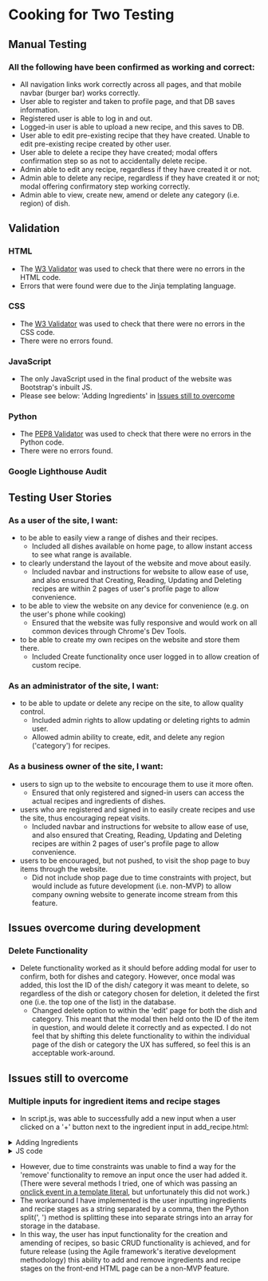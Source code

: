 # Cooking for Two Testing

## Manual Testing
### All the following have been confirmed as working and correct:
-   All navigation links work correctly across all pages, and that mobile navbar (burger bar) works correctly.
-   User able to register and taken to profile page, and that DB saves information.
-   Registered user is able to log in and out.
-   Logged-in user is able to upload a new recipe, and this saves to DB.
-   User able to edit pre-existing recipe that they have created.  Unable to edit pre-existing recipe created by other user.
-   User able to delete a recipe they have created; modal offers confirmation step so as not to accidentally delete recipe.
-   Admin able to edit any recipe, regardless if they have created it or not.
-   Admin able to delete any recipe, regardless if they have created it or not; modal offering confirmatory step working correctly.
-   Admin able to view, create new, amend or delete any category (i.e. region) of dish.

## Validation
### HTML
-   The [W3 Validator](https://validator.w3.org/) was used to check that there were no errors in the HTML code.
-   Errors that were found were due to the Jinja templating language.

### CSS
-   The [W3 Validator](https://validator.w3.org/) was used to check that there were no errors in the CSS code.
-   There were no errors found.

### JavaScript
-   The only JavaScript used in the final product of the website was Bootstrap's inbuilt JS.
-   Please see below: 'Adding Ingredients' in [Issues still to overcome](#issues-still-to-overcome)

### Python
-   The [PEP8 Validator](http://pep8online.com/) was used to check that there were no errors in the Python code.
-   There were no errors found.

### Google Lighthouse Audit

## Testing User Stories

### As a user of the site, I want:
- to be able to easily view a range of dishes and their recipes.
    - Included all dishes available on home page, to allow instant access to see what range is available.
- to clearly understand the layout of the website and move about easily.
    -   Included navbar and instructions for website to allow ease of use, and also ensured that Creating, Reading, Updating and Deleting recipes are within 2 pages of user's profile page to allow convenience.
- to be able to view the website on any device for convenience (e.g. on the user's phone while cooking)
    -   Ensured that the website was fully responsive and would work on all common devices through Chrome's Dev Tools.
- to be able to create my own recipes on the website and store them there.
    -   Included Create functionality once user logged in to allow creation of custom recipe.

### As an administrator of the site, I want:
- to be able to update or delete any recipe on the site, to allow quality control.
    -   Included admin rights to allow updating or deleting rights to admin user.
    -   Allowed admin ability to create, edit, and delete any region ('category') for recipes.

### As a business owner of the site, I want:
- users to sign up to the website to encourage them to use it more often.
    -   Ensured that only registered and signed-in users can access the actual recipes and ingredients of dishes.
- users who are registered and signed in to easily create recipes and use the site, thus encouraging repeat visits.
    -   Included navbar and instructions for website to allow ease of use, and also ensured that Creating, Reading, Updating and Deleting recipes are within 2 pages of user's profile page to allow convenience.
- users to be encouraged, but not pushed, to visit the shop page to buy items through the website.
    -   Did not include shop page due to time constraints with project, but would include as future development (i.e. non-MVP) to allow company owning website to generate income stream from this feature.

## Issues overcome during development

### Delete Functionality
- Delete functionality worked as it should before adding modal for user to confirm, both for dishes and category.  However, once modal was added, this lost the ID of the dish/ category it was meant to delete, so regardless of the dish or category chosen for deletion, it deleted the first one (i.e. the top one of the list) in the database.
    -   Changed delete option to within the 'edit' page for both the dish and category.  This meant that the modal then held onto the ID of the item in question, and would delete it correctly and as expected.  I do not feel that by shifting this delete functionality to within the individual page of the dish or category the UX has suffered, so feel this is an acceptable work-around.


## Issues still to overcome

### Multiple inputs for ingredient items and recipe stages
- In script.js, was able to successfully add a new input when a user clicked on a '+' button next to the ingredient input in add_recipe.html:
<details>
<summary>Adding Ingredients</summary>

![Adding Ingredients](static/images/adding_ingredients.PNG)
</details>
<details>
<summary>JS code</summary>
        
        // Empty div to store template literal in for new input
        let addIngredientDiv = document.getElementById("add-ingredient-div");

        // '+' Button on input field for ingredient
        let add_ingredient = document.getElementById("add-ingredient")

        // counter starts at two as user will be adding second ingredient
        let ingredient_count = 2;

        // function if '+' button is pressed
        function addIngredient(){
            console.log("Add button clicked")
            let newIngredient = `
                <div class="input-group form-group extra-item" id="extra-item">

                <div class="input-group-prepend">
                    <span class="input-group-text"><i class="fas fa-utensil-spoon"></i></span>
                </div>
                
                <input id="ingredients" name="ingredients" type="text" class="form-control validate" minlength="5"
                    placeholder="" required>
                
                <div class="input-group-prepend">
                    <span class="input-group-text"><a class="minus-ingredient" onclick="minusIngredientFunction"><i class="fas fa-minus"></i></a></span>
                </div>
                
                </div>
            `
            let extraItem = document.createElement("div")

            // Adds above template literal into new empty div
            extraItem.innerHTML += newIngredient
            addIngredientDiv.appendChild(extraItem)

            // Sets id of new input as the ingredient number (i.e. 3rd ingredient is ingredient_count_3)
            extraItem.setAttribute("id", `ingredient_count_${ingredient_count}`)

            // for test purposes
            console.log(extraItem)
            console.log(ingredient_count)

            // After each ingredient added, counter increases ready for next ingredient
            ingredient_count ++;

        }

        // For other HTML pages on site, nothing happens if can't find add_ingredient (the '+' sign)
        if (add_ingredient != null) {
            add_ingredient.addEventListener("click", addIngredient);
        }

</details>

-   However, due to time constraints was unable to find a way for the 'remove' functionality to remove an input once the user had added it.  (There were several methods I tried, one of which was passing an [onclick event in a template literal](https://stackoverflow.com/questions/45129421/passing-onclick-event-in-template-literal), but unfortunately this did not work.)
-   The workaround I have implemented is the user inputting ingredients and recipe stages as a string separated by a comma, then the Python split(', ') method is splitting these into separate strings into an array for storage in the database.
-   In this way, the user has input functionality for the creation and amending of recipes, so basic CRUD functionality is achieved, and for future release (using the Agile framework's iterative development methodology) this ability to add and remove ingredients and recipe stages on the front-end HTML page can be a non-MVP feature.


